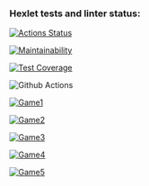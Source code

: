 ### Hexlet tests and linter status:
[![Actions Status](https://github.com/DenisYagov/frontend-project-lvl1/workflows/hexlet-check/badge.svg)](https://github.com/DenisYagov/frontend-project-lvl1/actions)

[![Maintainability](https://api.codeclimate.com/v1/badges/a99a88d28ad37a79dbf6/maintainability)](https://codeclimate.com/github/DenisYagov/frontend-project-lvl1)

[![Test Coverage](https://api.codeclimate.com/v1/badges/a99a88d28ad37a79dbf6/test_coverage)](https://codeclimate.com/github/DenisYagov/frontend-project-lvl1)

![Github Actions](https://github.com/DenisYagov/frontend-project-lvl1/actions/workflows/github-actions-demo.yml/badge.svg)

[![Game1](https://asciinema.org/a/mxTtRMuqVMpcYczJC2G2JRdbD.png)](https://asciinema.org/a/mxTtRMuqVMpcYczJC2G2JRdbD)

[![Game2](https://asciinema.org/a/I3SrqlwnNG4iwUkYxwhuovNuf.png)](https://asciinema.org/a/I3SrqlwnNG4iwUkYxwhuovNuf)

[![Game3](https://asciinema.org/a/dsbsP5iQi77Bkvm39UHNiXGca.png)](https://asciinema.org/a/dsbsP5iQi77Bkvm39UHNiXGca)

[![Game4](https://asciinema.org/a/jeuwyMoQqvH8hrwPSkq19a5XP.png)](https://asciinema.org/a/jeuwyMoQqvH8hrwPSkq19a5XP)

[![Game5](https://asciinema.org/a/LxaK2JAS5IE2PY9LjeVL03v0a.png)](https://asciinema.org/a/LxaK2JAS5IE2PY9LjeVL03v0a)
